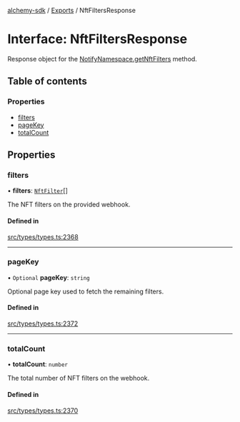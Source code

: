 [alchemy-sdk](../README.md) / [Exports](../modules.md) / NftFiltersResponse

# Interface: NftFiltersResponse

Response object for the [NotifyNamespace.getNftFilters](../classes/NotifyNamespace.md#getnftfilters) method.

## Table of contents

### Properties

- [filters](NftFiltersResponse.md#filters)
- [pageKey](NftFiltersResponse.md#pagekey)
- [totalCount](NftFiltersResponse.md#totalcount)

## Properties

### filters

• **filters**: [`NftFilter`](NftFilter.md)[]

The NFT filters on the provided webhook.

#### Defined in

[src/types/types.ts:2368](https://github.com/alchemyplatform/alchemy-sdk-js/blob/5992f68/src/types/types.ts#L2368)

___

### pageKey

• `Optional` **pageKey**: `string`

Optional page key used to fetch the remaining filters.

#### Defined in

[src/types/types.ts:2372](https://github.com/alchemyplatform/alchemy-sdk-js/blob/5992f68/src/types/types.ts#L2372)

___

### totalCount

• **totalCount**: `number`

The total number of NFT filters on the webhook.

#### Defined in

[src/types/types.ts:2370](https://github.com/alchemyplatform/alchemy-sdk-js/blob/5992f68/src/types/types.ts#L2370)
